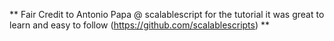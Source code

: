 ** Fair Credit to Antonio Papa @ scalablescript for the tutorial it was great to learn and easy to follow (https://github.com/scalablescripts) **

